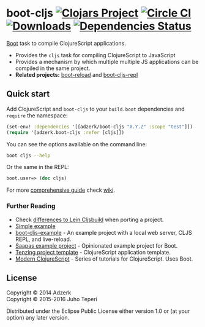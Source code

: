 # boot-cljs [![Clojars Project](https://img.shields.io/clojars/v/adzerk/boot-cljs.svg)](https://clojars.org/adzerk/boot-cljs) [![Circle CI](https://circleci.com/gh/adzerk-oss/boot-cljs.svg?style=shield)](https://circleci.com/gh/adzerk-oss/boot-cljs) [![Downloads](https://jarkeeper.com/adzerk/boot-cljs/downloads.svg)](https://jarkeeper.com/adzerk/boot-cljs) [![Dependencies Status](https://jarkeeper.com/adzerk/boot-cljs/status.svg)](https://jarkeeper.com/adzerk/boot-cljs)

[Boot](http://boot-clj.com/) task to compile ClojureScript applications.

* Provides the `cljs` task for compiling ClojureScript to JavaScript
* Provides a mechanism by which multiple multiple JS applications can be
  compiled in the same project.
* **Related projects:** [boot-reload](https://github.com/adzerk-oss/boot-reload) and [boot-cljs-repl](https://github.com/adzerk-oss/boot-cljs-repl)

## Quick start

Add ClojureScript and `boot-cljs` to your `build.boot` dependencies and `require` the namespace:

```clj
(set-env! :dependencies '[[adzerk/boot-cljs "X.Y.Z" :scope "test"]])
(require '[adzerk.boot-cljs :refer [cljs]])
```

You can see the options available on the command line:

```bash
boot cljs --help
```

Or the same in the REPL:

```clj
boot.user=> (doc cljs)
```

For more [comprehensive guide](https://github.com/adzerk-oss/boot-cljs/wiki/Usage) check [wiki](https://github.com/adzerk-oss/boot-cljs/wiki).

### Further Reading

- Check [differences to Lein Cljsbuild](https://github.com/adzerk-oss/boot-cljs/wiki/Differences-to-Lein-cljsbuild)
when porting a project.
- [Simple example](https://github.com/adzerk-oss/boot-cljs/wiki/Example)
- [boot-cljs-example](https://github.com/adzerk/boot-cljs-example) - An example project with a local web server, CLJS REPL, and live-reload.
- [Saapas example project](https://github.com/Deraen/saapas) - Opinionated example project for Boot.
- [Tenzing project template](https://github.com/martinklepsch/tenzing) - ClojureScript application template.
- [Modern ClojureScript](https://github.com/magomimmo/modern-cljs) - Series of tutorials for ClojureScript. Uses Boot.


## License

Copyright © 2014 Adzerk<br>
Copyright © 2015-2016 Juho Teperi

Distributed under the Eclipse Public License either version 1.0 or (at
your option) any later version.
